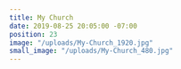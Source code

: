 ```yaml
---
title: My Church
date: 2019-08-25 20:05:00 -07:00
position: 23
image: "/uploads/My-Church_1920.jpg"
small_image: "/uploads/My-Church_480.jpg"
---
```


